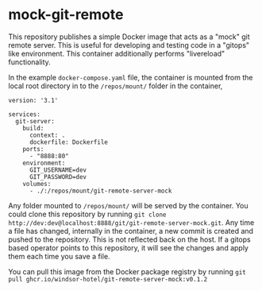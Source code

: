 # mock-git-remote

This repository publishes a simple Docker image that acts as a "mock" git remote server. This is useful for developing
and testing code in a "gitops" like environment. This container additionally performs "livereload"
functionality.

In the example `docker-compose.yaml` file, the container is mounted from the local root directory in to the 
`/repos/mount/` folder in the container,

```
version: '3.1'

services:
  git-server:
    build:
      context: .
      dockerfile: Dockerfile
    ports:
      - "8888:80"
    environment:
      GIT_USERNAME=dev
      GIT_PASSWORD=dev
    volumes:
      - ./:/repos/mount/git-remote-server-mock
```

Any folder mounted to `/repos/mount/` will be served by the container. You could clone this repository by running
`git clone http://dev:dev@localhost:8888/git/git-remote-server-mock.git`. Any time a file has changed, internally in the container,
a new commit is created and pushed to the repository. This is not reflected back on the host. If a gitops based
operator points to this repository, it will see the changes and apply them each time you save a file.

You can pull this image from the Docker package registry by running `git pull ghcr.io/windsor-hotel/git-remote-server-mock:v0.1.2`
